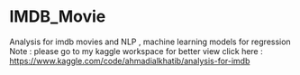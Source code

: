 # IMDB_Movie
Analysis for imdb movies and NLP , machine learning models for regression 
Note : please go to my kaggle workspace for better view 
click here : https://www.kaggle.com/code/ahmadialkhatib/analysis-for-imdb

